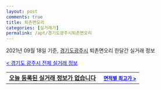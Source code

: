 ```yaml
---
layout: post
comments: true
title: 퇴촌면오리
categories: [실거래가]
permalink: /apt/경기도광주시퇴촌면오리
---
```


2021년 09월 18일 기준, <a href="/apt/경기도광주시">경기도광주시</a> 퇴촌면오리 한달간 실거래 정보

<a style="color: blue;" href="/apt/경기도광주시">< 경기도 광주시 전체 실거래 정보</a>
<!---- start ---->
<table>
  <tr>
    <td colspan="4" style="font-weight: bold;"><a href="/apt/경기도광주시퇴촌면오리{name_without_space}">오늘 등록된 실거래 정보가 없습니다</a> &nbsp;&nbsp;&nbsp; <a style="color: blue; font-size: smaller;" href="/apt/경기도광주시퇴촌면오리{name_without_space}">면적별 최고가 ></a></td>
  </tr>
    
</table>
<!---- end ---->
    